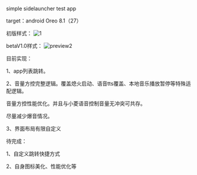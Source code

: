 simple sidelauncher test app

target：android Oreo 8.1（27）

初版样式：
![1](https://github.com/zhanshrd/sidelauncher/assets/8426366/fcfdeab7-6f7e-46de-a7cb-1b10a234af2a)

betaV1.0样式：
![preview2](https://github.com/zhanshrd/sidelauncher/assets/8426366/ce2674ee-a5c8-4fa9-a867-04faf73da97b)

目前实现：

1、app列表跳转。

2、音量方控完整逻辑。覆盖熄火启动、语音tts覆盖、本地音乐播放暂停等特殊适配逻辑。

音量方控性能优化。并且与小菱语音控制音量无冲突可共存。

尽量减少爆音情况。

3、界面布局有限自定义


待完成：

1、自定义跳转快捷方式

2、自身图标美化、性能优化等
